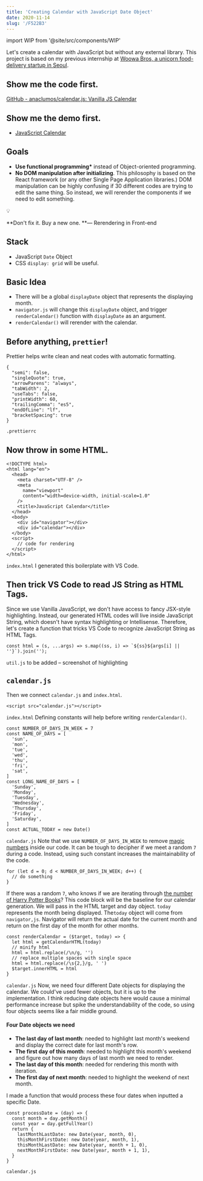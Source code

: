 ```yaml
---
title: 'Creating Calendar with JavaScript Date Object'
date: 2020-11-14
slug: '/F522B3'
---
```


import WIP from '@site/src/components/WIP'

<WIP state="translating" />

Let's create a calendar with JavaScript but without any external library. This project is based on my previous internship at [Woowa Bros, a unicorn food-delivery startup in Seoul](https://www.bloomberg.com/profile/company/0962533D:KS).

## Show me the code first.

[GitHub - anaclumos/calendar.js: Vanilla JS Calendar](https://github.com/anaclumos/calendar.js)

## Show me the demo first.

- [JavaScript Calendar](http://demo.cho.sh/calendar.js/)

## Goals

- **Use functional programming\*** instead of Object-oriented programming.
- **No DOM manipulation after initializing**. This philosophy is based on the React framework (or any other Single Page Application libraries.) DOM manipulation can be highly confusing if 30 different codes are trying to edit the same thing. So instead, we will rerender the components if we need to edit something.

💡

**Don't fix it. Buy a new one. **— Rerendering in Front-end

## Stack

- JavaScript `Date` Object
- CSS `display: grid` will be useful.

## Basic Idea

- There will be a global `displayDate` object that represents the displaying month.
- `navigator.js` will change this `displayDate` object, and trigger `renderCalendar()` function with `displayDate` as an argument.
- `renderCalendar()` will rerender with the calendar.

## Before anything, `prettier`!

Prettier helps write clean and neat codes with automatic formatting.

    {
      "semi": false,
      "singleQuote": true,
      "arrowParens": "always",
      "tabWidth": 2,
      "useTabs": false,
      "printWidth": 60,
      "trailingComma": "es5",
      "endOfLine": "lf",
      "bracketSpacing": true
    }

`.prettierrc`

## Now throw in some HTML.

    <!DOCTYPE html>
    <html lang="en">
      <head>
        <meta charset="UTF-8" />
        <meta
          name="viewport"
          content="width=device-width, initial-scale=1.0"
        />
        <title>JavaScript Calendar</title>
      </head>
      <body>
        <div id="navigator"></div>
        <div id="calendar"></div>
      </body>
      <script>
    	// code for rendering
      </script>
    </html>

`index.html`
I generated this boilerplate with VS Code.

## Then trick VS Code to read JS String as HTML Tags.

Since we use Vanilla JavaScript, we don't have access to fancy JSX-style highlighting. Instead, our generated HTML codes will live inside JavaScript String, which doesn't have syntax highlighting or Intellisense. Therefore, let's create a function that tricks VS Code to recognize JavaScript String as HTML Tags.

    const html = (s, ...args) => s.map((ss, i) => `${ss}${args[i] || ''}`).join('');

`util.js`
to be added – screenshot of highlighting

## `calendar.js`

Then we connect `calendar.js` and `index.html`.

    <script src="calendar.js"></script>

`index.html`
Defining constants will help before writing `renderCalendar()`.

    const NUMBER_OF_DAYS_IN_WEEK = 7
    const NAME_OF_DAYS = [
      'sun',
      'mon',
      'tue',
      'wed',
      'thu',
      'fri',
      'sat',
    ]
    const LONG_NAME_OF_DAYS = [
      'Sunday',
      'Monday',
      'Tuesday',
      'Wednesday',
      'Thursday',
      'Friday',
      'Saturday',
    ]
    const ACTUAL_TODAY = new Date()

`calendar.js`
Note that we use `NUMBER_OF_DAYS_IN_WEEK` to remove [magic numbers](<https://en.wikipedia.org/wiki/Magic_number_(programming)>) inside our code. It can be tough to decipher if we meet a random `7` during a code. Instead, using such constant increases the maintainability of the code.

    for (let d = 0; d < NUMBER_OF_DAYS_IN_WEEK; d++) {
      // do something
    }

If there was a random `7`, who knows if we are iterating through [the number of Harry Potter Books](https://www.google.com/search?q=harry+potter+book+count)?
This code block will be the baseline for our calendar generation. We will pass in the HTML target and day object. `today` represents the month being displayed. The`today` object will come from `navigator,js`. Navigator will return the actual date for the current month and return on the first day of the month for other months.

    const renderCalendar = ($target, today) => {
      let html = getCalendarHTML(today)
      // minify html
      html = html.replace(/\n/g, '')
      // replace multiple spaces with single space
      html = html.replace(/\s{2,}/g, ' ')
      $target.innerHTML = html
    }

`calendar.js`
Now, we need four different Date objects for displaying the calendar. We could've used fewer objects, but it is up to the implementation. I think reducing date objects here would cause a minimal performance increase but spike the understandability of the code, so using four objects seems like a fair middle ground.

#### Four Date objects we need

- **The last day of last month**: needed to highlight last month's weekend and display the correct date for last month's row.
- **The first day of this month**: needed to highlight this month's weekend and figure out how many days of last month we need to render.
- **The last day of this month**: needed for rendering this month with iteration.
- **The first day of next month**: needed to highlight the weekend of next month.

I made a function that would process these four dates when inputted a specific Date.

    const processDate = (day) => {
      const month = day.getMonth()
      const year = day.getFullYear()
      return {
        lastMonthLastDate: new Date(year, month, 0),
        thisMonthFirstDate: new Date(year, month, 1),
        thisMonthLastDate: new Date(year, month + 1, 0),
        nextMonthFirstDate: new Date(year, month + 1, 1),
      }
    }

`calendar.js`
